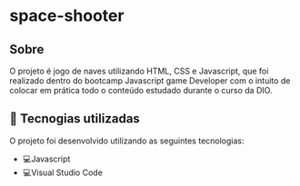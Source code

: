 # space-shooter

## Sobre
O projeto é jogo de naves utilizando HTML, CSS e Javascript, que foi realizado dentro do bootcamp Javascript game Developer com o intuito de colocar em prática todo o conteúdo estudado durante o curso da DIO.

## 👨 Tecnogias utilizadas
O projeto foi desenvolvido utilizando as seguintes tecnologias:

- 💻️Javascript
- 💻️Visual Studio Code
